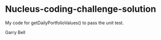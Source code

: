 # Nucleus-coding-challenge-solution

My code for getDailyPortfolioValues() to pass the unit test.

Garry Bell
